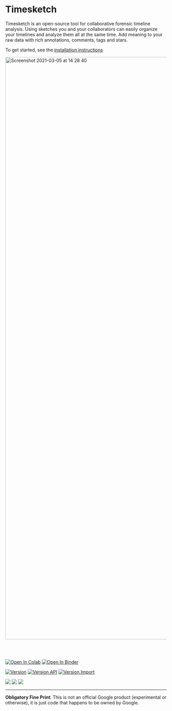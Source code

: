 # Timesketch

Timesketch is an open-source tool for collaborative forensic timeline analysis. Using sketches you and your collaborators can easily organize your timelines and analyze them all at the same time. Add meaning to your raw data with rich annotations, comments, tags and stars.

To get started, see the [installation instructions](/admin-guide/install)

<img width="1819" alt="Screenshot 2021-03-05 at 14 28 40" src="https://user-images.githubusercontent.com/316362/110122005-5e584200-7dbf-11eb-8e3c-d73408ef2850.png">

<br><br>

[![Open In Colab](https://colab.research.google.com/assets/colab-badge.svg)](https://colab.research.google.com/github/google/timesketch/blob/master/notebooks/colab-timesketch-demo.ipynb)
[![Open In Binder](https://mybinder.org/badge_logo.svg)](https://mybinder.org/v2/gh/google/timesketch/master?urlpath=%2Flab)

[![Version](https://img.shields.io/pypi/v/timesketch?label=timesketch&style=plastic)](https://pypi.python.org/pypi/timesketch)
[![Version API](https://img.shields.io/pypi/v/timesketch_api_client?label=api_client&style=plastic)](https://pypi.python.org/pypi/timesketch_api_client)
[![Version Import](https://img.shields.io/pypi/v/timesketch_import_client?label=import_client&style=plastic)](https://pypi.python.org/pypi/timesketch_import_client)

![](https://github.com/google/timesketch/workflows/timesketch-end-to-end/badge.svg)
![](https://github.com/google/timesketch/workflows/pipenv%20unittests/badge.svg)
![](https://github.com/google/timesketch/workflows/ppa%20unittests/badge.svg)

---

**Obligatory Fine Print**: This is not an official Google product (experimental or otherwise), it is just code that happens to be owned by Google.
